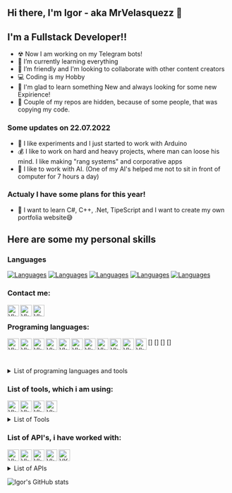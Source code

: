## Hi there, I'm Igor - aka MrVelasquezz 👋
## I'm a Fullstack Developer!!

- ☢ Now I am working on my Telegram bots!
- 📜 I’m currently learning everything 
- 👯 I’m friendly and I'm looking to collaborate with other content creators
- 💻 Coding is my Hobby
- 📖 I'm glad to learn something New and always looking for some new Expirience!
- 🚫 Couple of my repos are hidden, because of some people, that was copying my code.

### Some updates on 22.07.2022

- 🔬 I like experiments and I just started to work with Arduino
- 💰 I like to work on hard and heavy projects, where man can loose his mind. I like making "rang systems" and corporative apps
- 🦾 I like to work with AI. (One of my AI's helped me not to sit in front of computer for 7 hours a day) 

### Actualy I have some plans for this year!

- 🔋 I want to learn C#, C++, .Net, TipeScript and I want to create my own portfolia website😅 

## Here are some my **personal skills**

### Languages

[![Languages](https://img.shields.io/static/v1?label=German&message=C1&color=success)][Website]
[![Languages](https://img.shields.io/static/v1?label=English&message=B2&color=blue)][Website]
[![Languages](https://img.shields.io/static/v1?label=Russian&message=C2&color=red)][Website]
[![Languages](https://img.shields.io/static/v1?label=Bulgarian&message=C1&color=important)][Website]
[![Languages](https://img.shields.io/static/v1?label=Ukrainian&message=B2&color=yellow)][Website]

### Contact me:

[<img align="left" alt="Vk" width="26px" src="https://cdn.icon-icons.com/icons2/1753/PNG/512/iconfinder-social-media-applications-32vk-4102593_113806.png" />][Vk]
[<img align="left" alt="Vk" width="26px" src="https://cdn.icon-icons.com/icons2/1853/PNG/512/iconfinder-insta-4416094_116652.png" />][Instagram]
[<img align="left" alt="Vk" width="26px" src="https://cdn-icons-png.flaticon.com/512/906/906377.png"   />][Telegram]

<br />

### Programing languages:

[<img align="left" alt="Vk" width="26px" src="https://cdn.icon-icons.com/icons2/2107/PNG/512/file_type_html_icon_130541.png" />]
[<img align="left" alt="Vk" width="26px" src="https://cdn.icon-icons.com/icons2/2107/PNG/512/file_type_css_icon_130661.png" />]
[<img align="left" alt="Vk" width="26px" src="https://cdn.icon-icons.com/icons2/2107/PNG/512/file_type_js_official_icon_130509.png" />]
[<img align="left" alt="Vk" width="26px" src="https://cdn.icon-icons.com/icons2/2107/PNG/512/file_type_node_icon_130301.png" />]
[<img align="left" alt="Vk" width="26px" src="https://cdn.icon-icons.com/icons2/2108/PNG/512/php_icon_130857.png" />][Website]
[<img align="left" alt="Vk" width="26px" src="https://cdn.icon-icons.com/icons2/2415/PNG/512/jquery_original_wordmark_logo_icon_146447.png" />][Website]
[<img align="left" alt="Vk" width="26px" src="https://cdn.icon-icons.com/icons2/2415/PNG/512/bootstrap_plain_logo_icon_146619.png" />][Website]
[<img align="left" alt="Vk" width="26px" src="https://cdn.icon-icons.com/icons2/112/PNG/512/python_18894.png" />][Website]
[<img align="left" alt="Vk" width="26px" src="https://cdn.icon-icons.com/icons2/2107/PNG/512/file_type_mongo_icon_130383.png" />][Website]
[<img align="left" alt="Vk" width="26px" src="https://cdn.icon-icons.com/icons2/2415/PNG/512/mysql_original_wordmark_logo_icon_146417.png" />][Website]
[<img align="left" alt="Vk" width="26px" src="https://cdn.icon-icons.com/icons2/2107/PNG/512/file_type_vue_icon_130078.png" />][Website]

<br />
<br />
<details><summary>List of programing languages and tools</summary>
<p>

#### Here is a written list

      - HTML 5
      - CSS 3
      - JavaScript ES5+
      - NodeJs
      - PHP 7+
      - JQuery 
      - Bootstrap 4/5
      - Python 3
      - MongoDb (Mongoose)
      - MariaDb
      - Vue.Js 3
</p>
</details>

### List of tools, which i am using:

[<img align="left" alt="Vk" width="26px" src="https://cdn.icon-icons.com/icons2/3053/PNG/512/microsoft_visual_studio_code_alt_macos_bigsur_icon_189952.png" />][Website]
[<img align="left" alt="Vk" width="26px" src="https://cdn.icon-icons.com/icons2/3053/PNG/512/adobe_photoshop_macos_bigsur_icon_190436.png" />][Website]
[<img align="left" alt="Vk" width="26px" src="https://cdn.icon-icons.com/icons2/56/PNG/512/metro_adobeillustrator_11462.png" />][Website]
[<img align="left" alt="Vk" width="26px" src="https://cdn.icon-icons.com/icons2/3053/PNG/512/postman_macos_bigsur_icon_189815.png" />][Website]

<br />
<br />

<details><summary>List of Tools</summary>
<p>
#### Here is a written list
      
      - Visual Studio Code / Sublime Code / Vim / ReplIt
      - Adobe Photoshop CC
      - Adobe Illustrator CC
      - Filmora / Sony Vegas
</p>
</details>

### List of API's, i have worked with:

[<img align="left" alt="Vk" width="26px" src="https://cdn.icon-icons.com/icons2/2108/PNG/512/discord_icon_130958.png" />][Website]
[<img align="left" alt="Vk" width="26px" src="https://cdn.icon-icons.com/icons2/729/PNG/512/paypal_icon-icons.com_62739.png" />][Website]
[<img align="left" alt="Vk" width="26px" src="https://cdn.icon-icons.com/icons2/1222/PNG/512/1492616980-2-google-maps-gps-navigation-traffice-direction_83420.png" />][Website]
[<img align="left" alt="Vk" width="26px" src="https://user-images.githubusercontent.com/10379601/29446482-04f7036a-841f-11e7-9872-91d1fc2ea683.png" />][Website]
[<img align="left" alt="VK" width="26px" src="https://cdn-icons-png.flaticon.com/512/906/906377.png" />][Website]

<br />
<br />
<details><summary>List of APIs</summary>
<p>

#### Here is a written list

      - Discord API (Discord bots)
      - PayPal API  (Payments on website)
      - Google Maps API (Resolving of distance and other)
      - Puppeteer (parsing)
      - Telegram API (Telegram bots)
      
</p>
</details>

![Igor's GitHub stats](https://github-readme-stats.vercel.app/api?username=MrVelasquezz&show_icons=true&theme=city_lights&hide_border=true)

[Bot]: https://github.com/MrVelasquezz/Discord-Clan-Bot
[Website]: https://github.com/MrVelasquezz
[Vk]: https://vk.com/neko_dragon
[Instagram]: https://www.instagram.com/__cyber_fox__
[Telegram]: https://t.me/Ukrainischer_Geheimdienst
